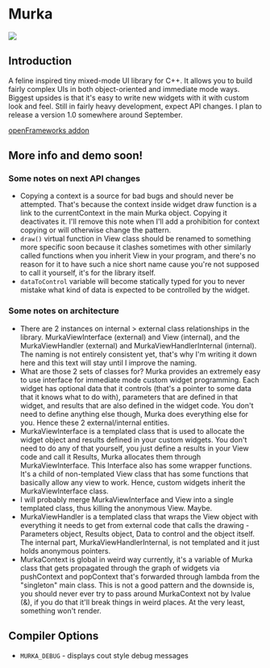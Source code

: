 # Murka
![](https://i.imgur.com/zJLcsau.png)

## Introduction
A feline inspired tiny mixed-mode UI library for C++. It allows you to build fairly complex UIs in both object-oriented and immediate mode ways. Biggest upsides is that it's easy to write new widgets with it with custom look and feel. Still in fairly heavy development, expect API changes. I plan to release a version 1.0 somewhere around September.

[openFrameworks addon](https://github.com/Kiberchaika/ofxMurka)

## More info and demo soon!

### Some notes on next API changes
- Copying a context is a source for bad bugs and should never be attempted. That's because the context inside widget draw function is a link to the currentContext in the main Murka object. Copying it deactivates it. I'll remove this note when I'll add a prohibition for context copying or will otherwise change the pattern.
- `draw()` virtual function in View class should be renamed to something more specific soon because it clashes sometimes with other similarly called functions when you inherit View in your program, and there's no reason for it to have such a nice short name cause you're not supposed to call it yourself, it's for the library itself.
- `dataToControl` variable will become statically typed for you to never mistake what kind of data is expected to be controlled by the widget.

### Some notes on architecture

- There are 2 instances on internal > external class relationships in the library. MurkaViewInterface (external) and View (internal), and the MurkaViewHandler (external) and MurkaViewHandlerInternal (internal). The naming is not entirely consistent yet, that's why I'm writing it down here and this text will stay until I improve the naming.
- What are those 2 sets of classes for? Murka provides an extremely easy to use interface for immediate mode custom widget programming. Each widget has optional data that it controls (that's a pointer to some data that it knows what to do with), parameters that are defined in that widget, and results that are also defined in the widget code. You don't need to define anything else though, Murka does everything else for you. Hence these 2 external/internal entities.
- MurkaViewInterface is a templated class that is used to allocate the widget object and results defined in your custom widgets. You don't need to do any of that yourself, you just define a results in your View code and call it Results, Murka allocates them through MurkaViewInterface. This Interface also has some wrapper functions. It's a child of non-templated View class that has some functions that basically allow any view to work. Hence, custom widgets inherit the MurkaViewInterface class.
- I will probably merge MurkaViewInterface and View into a single templated class, thus killing the anonymous View. Maybe.
- MurkaViewHandler is a templated class that wraps the View object with everything it needs to get from external code that calls the drawing - Parameters object, Results object, Data to control and the object itself. The internal part, MurkaViewHandlerInternal, is not templated and it just holds anonymous pointers.
- MurkaContext is global in weird way currently, it's a variable of Murka class that gets propagated through the graph of widgets via pushContext and popContext that's forwarded through lambda from the "singleton" main class. This is not a good pattern and the downside is, you should never ever try to pass around MurkaContext not by lvalue (&), if you do that it'll break things in weird places. At the very least, something won't render.

## Compiler Options

- `MURKA_DEBUG` - displays cout style debug messages